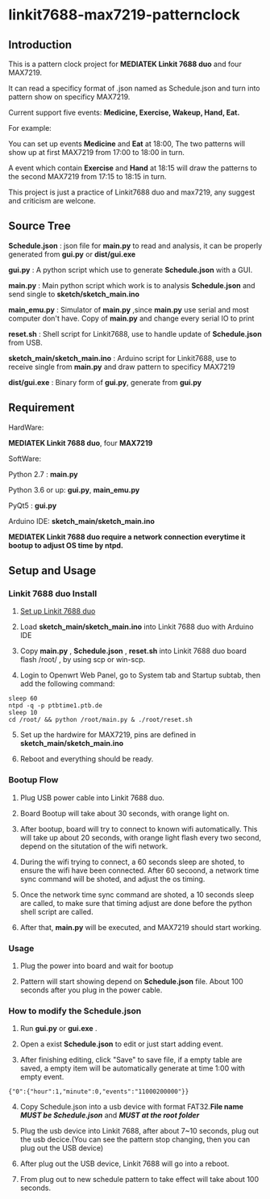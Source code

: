 # linkit7688-max7219-patternclock

## Introduction

This is a pattern clock project for **MEDIATEK Linkit 7688 duo** and four MAX7219.

It can read a specificy format of .json named as Schedule.json and turn into pattern show on specificy MAX7219.

Current support five events: **Medicine, Exercise, Wakeup, Hand, Eat.**

For example:

You can set up events **Medicine** and **Eat** at 18:00, The two patterns will show up at first MAX7219 from 17:00 to 18:00 in turn.

A event which contain **Exercise** and **Hand** at 18:15 will draw the patterns to the second MAX7219 from 17:15 to 18:15 in turn.

This project is just a practice of Linkit7688 duo and max7219, any suggest and criticism are welcone.

## Source Tree

**Schedule.json** : json file for **main.py** to read and analysis, it can be properly generated from **gui.py** or **dist/gui.exe**

**gui.py** : A python script which use to generate **Schedule.json** with a GUI.

**main.py** : Main python script which work is to analysis **Schedule.json** and send single to **sketch/sketch_main.ino**

**main_emu.py** : Simulator of **main.py** ,since **main.py** use serial and most computer don't have. Copy of **main.py** and change every serial IO to print

**reset.sh** : Shell script for Linkit7688, use to handle update of **Schedule.json** from USB.

**sketch_main/sketch_main.ino** : Arduino script for Linkit7688, use to receive single from **main.py** and draw pattern to specificy MAX7219

**dist/gui.exe** : Binary form of **gui.py**, generate from **gui.py**

## Requirement

HardWare:

**MEDIATEK Linkit 7688 duo**, four **MAX7219**

SoftWare:

Python 2.7 : **main.py**

Python 3.6 or up: **gui.py**, **main_emu.py**

PyQt5 : **gui.py**

Arduino IDE: **sketch_main/sketch_main.ino**

**MEDIATEK Linkit 7688 duo require a network connection everytime it bootup to adjust OS time by ntpd.**

## Setup and Usage

### Linkit 7688 duo Install

1. [Set up Linkit 7688 duo](https://docs.labs.mediatek.com/resource/linkit-smart-7688/en/get-started/get-started-with-the-linkit-smart-7688-duo-development-board)

2. Load **sketch_main/sketch_main.ino** into Linkit 7688 duo with Arduino IDE

3. Copy **main.py** , **Schedule.json** , **reset.sh** into Linkit 7688 duo board flash /root/ , by using scp or win-scp.

4. Login to Openwrt Web Panel, go to System tab and Startup subtab, then add the following command:

```
sleep 60
ntpd -q -p ptbtime1.ptb.de
sleep 10
cd /root/ && python /root/main.py & ./root/reset.sh
```

5. Set up the hardwire for MAX7219, pins are defined in **sketch_main/sketch_main.ino**

6. Reboot and everything should be ready.

### Bootup Flow

1. Plug USB power cable into Linkit 7688 duo.

2. Board Bootup will take about 30 seconds, with orange light on.

3. After bootup, board will try to connect to known wifi automatically. This will take up about 20 seconds, with orange light flash every two second,
depend on the situtation of the wifi network.

4. During the wifi trying to connect, a 60 seconds sleep are shoted, to ensure the wifi have been connected.
After 60 secoond, a network time sync command will be shoted, and adjust the os timing.

5. Once the network time sync command are shoted, a 10 seconds  sleep are called, to make sure that timing adjust are done before the 
python shell script are called.

5. After that, **main.py** will be executed, and MAX7219 should start working.

### Usage

1. Plug the power into board and wait for bootup

2. Pattern will start showing depend on **Schedule.json** file. About 100 seconds after you plug in the power cable.

### How to modify the Schedule.json

1. Run **gui.py** or **gui.exe** .

2. Open a exist **Schedule.json**  to edit or just start adding event.

3. After finishing editing, click "Save" to save file, if a empty table are saved, a empty item will be automatically generate at time 
1:00 with empty event.
```
{"0":{"hour":1,"minute":0,"events":"11000200000"}}
```

4. Copy Schedule.json into a usb device with format FAT32.**File name** ***MUST be Schedule.json*** and ***MUST at the root folder***

5. Plug the usb device into Linkit 7688, after about 7~10 seconds, plug out the usb decice.(You can see the pattern stop changing, then you can plug out the USB device)

6. After plug out the USB device, Linkit 7688 will go into a reboot.

7. From plug out to new schedule pattern to take effect will take about 100 seconds.
